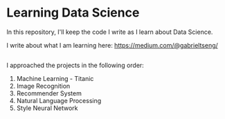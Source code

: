 # Learning Data Science 

In this repository, I'll keep the code I write as I learn about Data Science. 

I write about what I am learning here: 
https://medium.com/@gabrieltseng/

## 
I approached the projects in the following order: 
1. Machine Learning - Titanic
2. Image Recognition
3. Recommender System 
4. Natural Language Processing
5. Style Neural Network 


